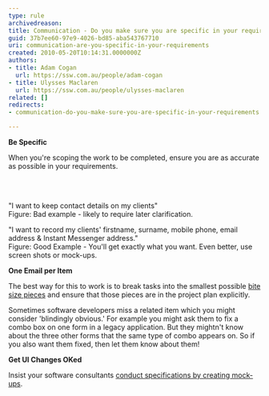 ```yaml
---
type: rule
archivedreason: 
title: Communication - Do you make sure you are specific in your requirements?
guid: 37b7ee60-97e9-4026-bd85-aba543767710
uri: communication-are-you-specific-in-your-requirements
created: 2010-05-20T10:14:31.0000000Z
authors:
- title: Adam Cogan
  url: https://ssw.com.au/people/adam-cogan
- title: Ulysses Maclaren
  url: https://ssw.com.au/people/ulysses-maclaren
related: []
redirects:
- communication-do-you-make-sure-you-are-specific-in-your-requirements

---
```



<p><strong>Be Specific</strong></p>
<p>When you're scoping the work to be completed, ensure you are as accurate as possible in your requirements. </p>
<br><excerpt class='endintro'></excerpt><br>
<p><span class="ssw-rteStyle-GreyBox">&quot;I want to keep contact details on my clients&quot;</span><br><span class="ssw-rteStyle-FigureBad">Figure&#58; Bad example - likely to require later clarification.</span></p>
<p><span class="ssw-rteStyle-GreyBox">&quot;I want to record my clients' firstname, surname, mobile phone, email address &amp; Instant Messenger address.&quot; </span><br><span class="ssw-rteStyle-FigureGood">Figure&#58; Good Example - You'll get exactly what you want. Even better, use screen shots or mock-ups. </span></p>
<div><strong>One Email per Item</strong><br></div>
<p>The best way for this to work is to break tasks into the smallest possible <a href="/management-do-you-spec-in-bite-sized-pieces">bite size pieces</a> and ensure that those pieces are in the project plan explicitly. </p>
<p>Sometimes software developers miss a related item which you might consider 'blindingly obvious.' For example you might ask them to fix a combo box on one form in a legacy application. But they mightn't know about the three other forms that the same type of combo appears on. So if you also want them fixed, then let them know about them! </p>
<p><strong>Get UI Changes OKed</strong><strong>&#160;</strong></p>
<p>Insist your software consultants <a href="/storyboarding-do-you-conduct-specification-analysis-by-creating-mock-ups">conduct specifications by creating mock-ups</a>.</p>


